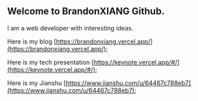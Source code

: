 ## Welcome to BrandonXIANG Github.

I am a web developer with interesting ideas.

Here is my blog [https://brandonxiang.vercel.app/](https://brandonxiang.vercel.app/);

Here is my tech presentation [https://keynote.vercel.app/#/](https://keynote.vercel.app/#/);

Here is my Jianshu [https://www.jianshu.com/u/64467c788eb7](https://www.jianshu.com/u/64467c788eb7);